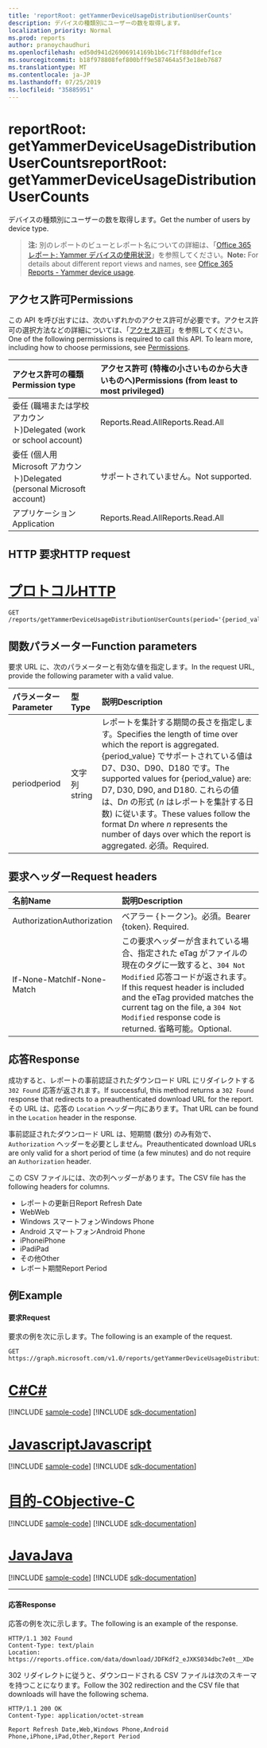 ```yaml
---
title: 'reportRoot: getYammerDeviceUsageDistributionUserCounts'
description: デバイスの種類別にユーザーの数を取得します。
localization_priority: Normal
ms.prod: reports
author: pranoychaudhuri
ms.openlocfilehash: ed50d941d26906914169b1b6c71ff88d0dfef1ce
ms.sourcegitcommit: b18f978808fef800bff9e587464a5f3e18eb7687
ms.translationtype: MT
ms.contentlocale: ja-JP
ms.lasthandoff: 07/25/2019
ms.locfileid: "35885951"
---
```

# <a name="reportroot-getyammerdeviceusagedistributionusercounts"></a><span data-ttu-id="27b2a-103">reportRoot: getYammerDeviceUsageDistributionUserCounts</span><span class="sxs-lookup"><span data-stu-id="27b2a-103">reportRoot: getYammerDeviceUsageDistributionUserCounts</span></span>

<span data-ttu-id="27b2a-104">デバイスの種類別にユーザーの数を取得します。</span><span class="sxs-lookup"><span data-stu-id="27b2a-104">Get the number of users by device type.</span></span>

> <span data-ttu-id="27b2a-105">**注:** 別のレポートのビューとレポート名についての詳細は、「[Office 365 レポート: Yammer デバイスの使用状況](https://support.office.com/client/Yammer-device-usage-b793ffdd-effa-43d0-849a-b1ca2e899f38)」を参照してください。</span><span class="sxs-lookup"><span data-stu-id="27b2a-105">**Note:** For details about different report views and names, see [Office 365 Reports - Yammer device usage](https://support.office.com/client/Yammer-device-usage-b793ffdd-effa-43d0-849a-b1ca2e899f38).</span></span>

## <a name="permissions"></a><span data-ttu-id="27b2a-106">アクセス許可</span><span class="sxs-lookup"><span data-stu-id="27b2a-106">Permissions</span></span>

<span data-ttu-id="27b2a-p101">この API を呼び出すには、次のいずれかのアクセス許可が必要です。アクセス許可の選択方法などの詳細については、「[アクセス許可](/graph/permissions-reference)」を参照してください。</span><span class="sxs-lookup"><span data-stu-id="27b2a-p101">One of the following permissions is required to call this API. To learn more, including how to choose permissions, see [Permissions](/graph/permissions-reference).</span></span>

| <span data-ttu-id="27b2a-109">アクセス許可の種類</span><span class="sxs-lookup"><span data-stu-id="27b2a-109">Permission type</span></span>                        | <span data-ttu-id="27b2a-110">アクセス許可 (特権の小さいものから大きいものへ)</span><span class="sxs-lookup"><span data-stu-id="27b2a-110">Permissions (from least to most privileged)</span></span> |
| :------------------------------------- | :--------------------------------------- |
| <span data-ttu-id="27b2a-111">委任 (職場または学校アカウント)</span><span class="sxs-lookup"><span data-stu-id="27b2a-111">Delegated (work or school account)</span></span>     | <span data-ttu-id="27b2a-112">Reports.Read.All</span><span class="sxs-lookup"><span data-stu-id="27b2a-112">Reports.Read.All</span></span>                         |
| <span data-ttu-id="27b2a-113">委任 (個人用 Microsoft アカウント)</span><span class="sxs-lookup"><span data-stu-id="27b2a-113">Delegated (personal Microsoft account)</span></span> | <span data-ttu-id="27b2a-114">サポートされていません。</span><span class="sxs-lookup"><span data-stu-id="27b2a-114">Not supported.</span></span>                           |
| <span data-ttu-id="27b2a-115">アプリケーション</span><span class="sxs-lookup"><span data-stu-id="27b2a-115">Application</span></span>                            | <span data-ttu-id="27b2a-116">Reports.Read.All</span><span class="sxs-lookup"><span data-stu-id="27b2a-116">Reports.Read.All</span></span>                         |

## <a name="http-request"></a><span data-ttu-id="27b2a-117">HTTP 要求</span><span class="sxs-lookup"><span data-stu-id="27b2a-117">HTTP request</span></span>


# <a name="httptabhttp"></a>[<span data-ttu-id="27b2a-118">プロトコル</span><span class="sxs-lookup"><span data-stu-id="27b2a-118">HTTP</span></span>](#tab/http)
<!-- { "blockType": "ignored" } --> 

```http
GET /reports/getYammerDeviceUsageDistributionUserCounts(period='{period_value}')
```

## <a name="function-parameters"></a><span data-ttu-id="27b2a-119">関数パラメーター</span><span class="sxs-lookup"><span data-stu-id="27b2a-119">Function parameters</span></span>

<span data-ttu-id="27b2a-120">要求 URL に、次のパラメーターと有効な値を指定します。</span><span class="sxs-lookup"><span data-stu-id="27b2a-120">In the request URL, provide the following parameter with a valid value.</span></span>

| <span data-ttu-id="27b2a-121">パラメーター</span><span class="sxs-lookup"><span data-stu-id="27b2a-121">Parameter</span></span> | <span data-ttu-id="27b2a-122">型</span><span class="sxs-lookup"><span data-stu-id="27b2a-122">Type</span></span>   | <span data-ttu-id="27b2a-123">説明</span><span class="sxs-lookup"><span data-stu-id="27b2a-123">Description</span></span>                              |
| :-------- | :----- | :--------------------------------------- |
| <span data-ttu-id="27b2a-124">period</span><span class="sxs-lookup"><span data-stu-id="27b2a-124">period</span></span>    | <span data-ttu-id="27b2a-125">文字列</span><span class="sxs-lookup"><span data-stu-id="27b2a-125">string</span></span> | <span data-ttu-id="27b2a-126">レポートを集計する期間の長さを指定します。</span><span class="sxs-lookup"><span data-stu-id="27b2a-126">Specifies the length of time over which the report is aggregated.</span></span> <span data-ttu-id="27b2a-127">{period_value} でサポートされている値は D7、D30、D90、D180 です。</span><span class="sxs-lookup"><span data-stu-id="27b2a-127">The supported values for {period_value} are: D7, D30, D90, and D180.</span></span> <span data-ttu-id="27b2a-128">これらの値は、D*n* の形式 (*n* はレポートを集計する日数) に従います。</span><span class="sxs-lookup"><span data-stu-id="27b2a-128">These values follow the format D*n* where *n* represents the number of days over which the report is aggregated.</span></span> <span data-ttu-id="27b2a-129">必須。</span><span class="sxs-lookup"><span data-stu-id="27b2a-129">Required.</span></span> |

## <a name="request-headers"></a><span data-ttu-id="27b2a-130">要求ヘッダー</span><span class="sxs-lookup"><span data-stu-id="27b2a-130">Request headers</span></span>

| <span data-ttu-id="27b2a-131">名前</span><span class="sxs-lookup"><span data-stu-id="27b2a-131">Name</span></span>          | <span data-ttu-id="27b2a-132">説明</span><span class="sxs-lookup"><span data-stu-id="27b2a-132">Description</span></span>                              |
| :------------ | :--------------------------------------- |
| <span data-ttu-id="27b2a-133">Authorization</span><span class="sxs-lookup"><span data-stu-id="27b2a-133">Authorization</span></span> | <span data-ttu-id="27b2a-p103">ベアラー {トークン}。必須。</span><span class="sxs-lookup"><span data-stu-id="27b2a-p103">Bearer {token}. Required.</span></span>                |
| <span data-ttu-id="27b2a-136">If-None-Match</span><span class="sxs-lookup"><span data-stu-id="27b2a-136">If-None-Match</span></span> | <span data-ttu-id="27b2a-137">この要求ヘッダーが含まれている場合、指定された eTag がファイルの現在のタグに一致すると、`304 Not Modified` 応答コードが返されます。</span><span class="sxs-lookup"><span data-stu-id="27b2a-137">If this request header is included and the eTag provided matches the current tag on the file, a `304 Not Modified` response code is returned.</span></span> <span data-ttu-id="27b2a-138">省略可能。</span><span class="sxs-lookup"><span data-stu-id="27b2a-138">Optional.</span></span> |

## <a name="response"></a><span data-ttu-id="27b2a-139">応答</span><span class="sxs-lookup"><span data-stu-id="27b2a-139">Response</span></span>

<span data-ttu-id="27b2a-140">成功すると、レポートの事前認証されたダウンロード URL にリダイレクトする `302 Found` 応答が返されます。</span><span class="sxs-lookup"><span data-stu-id="27b2a-140">If successful, this method returns a `302 Found` response that redirects to a preauthenticated download URL for the report.</span></span> <span data-ttu-id="27b2a-141">その URL は、応答の `Location` ヘッダー内にあります。</span><span class="sxs-lookup"><span data-stu-id="27b2a-141">That URL can be found in the `Location` header in the response.</span></span>

<span data-ttu-id="27b2a-142">事前認証されたダウンロード URL は、短期間 (数分) のみ有効で、`Authorization` ヘッダーを必要としません。</span><span class="sxs-lookup"><span data-stu-id="27b2a-142">Preauthenticated download URLs are only valid for a short period of time (a few minutes) and do not require an `Authorization` header.</span></span>

<span data-ttu-id="27b2a-143">この CSV ファイルには、次の列ヘッダーがあります。</span><span class="sxs-lookup"><span data-stu-id="27b2a-143">The CSV file has the following headers for columns.</span></span>

- <span data-ttu-id="27b2a-144">レポートの更新日</span><span class="sxs-lookup"><span data-stu-id="27b2a-144">Report Refresh Date</span></span>
- <span data-ttu-id="27b2a-145">Web</span><span class="sxs-lookup"><span data-stu-id="27b2a-145">Web</span></span>
- <span data-ttu-id="27b2a-146">Windows スマートフォン</span><span class="sxs-lookup"><span data-stu-id="27b2a-146">Windows Phone</span></span>
- <span data-ttu-id="27b2a-147">Android スマートフォン</span><span class="sxs-lookup"><span data-stu-id="27b2a-147">Android Phone</span></span>
- <span data-ttu-id="27b2a-148">iPhone</span><span class="sxs-lookup"><span data-stu-id="27b2a-148">iPhone</span></span>
- <span data-ttu-id="27b2a-149">iPad</span><span class="sxs-lookup"><span data-stu-id="27b2a-149">iPad</span></span>
- <span data-ttu-id="27b2a-150">その他</span><span class="sxs-lookup"><span data-stu-id="27b2a-150">Other</span></span>
- <span data-ttu-id="27b2a-151">レポート期間</span><span class="sxs-lookup"><span data-stu-id="27b2a-151">Report Period</span></span>

## <a name="example"></a><span data-ttu-id="27b2a-152">例</span><span class="sxs-lookup"><span data-stu-id="27b2a-152">Example</span></span>

#### <a name="request"></a><span data-ttu-id="27b2a-153">要求</span><span class="sxs-lookup"><span data-stu-id="27b2a-153">Request</span></span>

<span data-ttu-id="27b2a-154">要求の例を次に示します。</span><span class="sxs-lookup"><span data-stu-id="27b2a-154">The following is an example of the request.</span></span>

<!--{
  "blockType": "request",
  "isComposable": true,
  "name": "reportroot_getyammerdeviceusagedistributionusercounts"
}-->

```http
GET https://graph.microsoft.com/v1.0/reports/getYammerDeviceUsageDistributionUserCounts(period='D7')
```
# <a name="ctabcsharp"></a>[<span data-ttu-id="27b2a-155">C#</span><span class="sxs-lookup"><span data-stu-id="27b2a-155">C#</span></span>](#tab/csharp)
[!INCLUDE [sample-code](../includes/snippets/csharp/reportroot-getyammerdeviceusagedistributionusercounts-csharp-snippets.md)]
[!INCLUDE [sdk-documentation](../includes/snippets/snippets-sdk-documentation-link.md)]

# <a name="javascripttabjavascript"></a>[<span data-ttu-id="27b2a-156">Javascript</span><span class="sxs-lookup"><span data-stu-id="27b2a-156">Javascript</span></span>](#tab/javascript)
[!INCLUDE [sample-code](../includes/snippets/javascript/reportroot-getyammerdeviceusagedistributionusercounts-javascript-snippets.md)]
[!INCLUDE [sdk-documentation](../includes/snippets/snippets-sdk-documentation-link.md)]

# <a name="objective-ctabobjc"></a>[<span data-ttu-id="27b2a-157">目的-C</span><span class="sxs-lookup"><span data-stu-id="27b2a-157">Objective-C</span></span>](#tab/objc)
[!INCLUDE [sample-code](../includes/snippets/objc/reportroot-getyammerdeviceusagedistributionusercounts-objc-snippets.md)]
[!INCLUDE [sdk-documentation](../includes/snippets/snippets-sdk-documentation-link.md)]

# <a name="javatabjava"></a>[<span data-ttu-id="27b2a-158">Java</span><span class="sxs-lookup"><span data-stu-id="27b2a-158">Java</span></span>](#tab/java)
[!INCLUDE [sample-code](../includes/snippets/java/reportroot-getyammerdeviceusagedistributionusercounts-java-snippets.md)]
[!INCLUDE [sdk-documentation](../includes/snippets/snippets-sdk-documentation-link.md)]

---


#### <a name="response"></a><span data-ttu-id="27b2a-159">応答</span><span class="sxs-lookup"><span data-stu-id="27b2a-159">Response</span></span>

<span data-ttu-id="27b2a-160">応答の例を次に示します。</span><span class="sxs-lookup"><span data-stu-id="27b2a-160">The following is an example of the response.</span></span>

<!-- {
  "blockType": "response",
  "truncated": true,
  "@odata.type": "microsoft.graph.report"
} -->

```http
HTTP/1.1 302 Found
Content-Type: text/plain
Location: https://reports.office.com/data/download/JDFKdf2_eJXKS034dbc7e0t__XDe
```

<span data-ttu-id="27b2a-161">302 リダイレクトに従うと、ダウンロードされる CSV ファイルは次のスキーマを持つことになります。</span><span class="sxs-lookup"><span data-stu-id="27b2a-161">Follow the 302 redirection and the CSV file that downloads will have the following schema.</span></span>

<!-- { "blockType": "ignored" } --> 

```http
HTTP/1.1 200 OK
Content-Type: application/octet-stream

Report Refresh Date,Web,Windows Phone,Android Phone,iPhone,iPad,Other,Report Period
```
<!-- uuid: 8fcb5dbc-d5aa-4681-8e31-b001d5168d79 
2015-10-25 14:57:30 UTC -->
<!-- {
  "type": "#page.annotation",
  "description": "Example",
  "keywords": "",
  "section": "documentation",
  "tocPath": "",
  "suppressions": [
  ]
}-->
